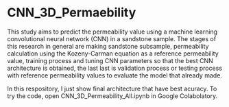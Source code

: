 # CNN_3D_Permaebility
This study aims to predict the permeability value using a machine learning convolutional neural network (CNN) in a sandstone sample. The stages of this research in general are making sandstone subsample, permeability calculation using the Kozeny-Carman equation as a reference permeability value, training process and tuning CNN parameters so that the best CNN architecture is obtained, the last last is validation process or testing process with reference permeability values to evaluate the model that already made.

In this respository, I just show final architecture that have best acuracy.
To try the code, open CNN_3D_Permeability_All.ipynb in Google Colabolatory.
